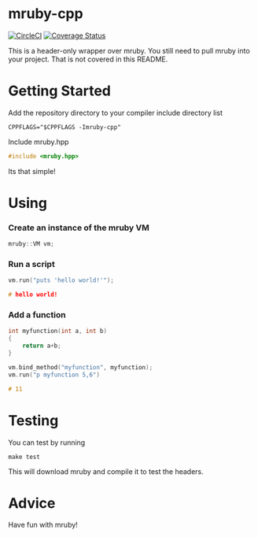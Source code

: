 # mruby-cpp


[![CircleCI](https://circleci.com/gh/davidsiaw/mruby-cpp.svg?style=shield)](https://circleci.com/gh/davidsiaw/mruby-cpp)
[![Coverage Status](https://coveralls.io/repos/github/davidsiaw/mruby-cpp/badge.svg?branch=master)](https://coveralls.io/github/davidsiaw/mruby-cpp?branch=master)

This is a header-only wrapper over mruby. You still need to pull mruby into your project. That is not covered in this README.

# Getting Started

Add the repository directory to your compiler include directory list

```
CPPFLAGS="$CPPFLAGS -Imruby-cpp"
```

Include mruby.hpp

```c++
#include <mruby.hpp>
```

Its that simple!

# Using

### Create an instance of the mruby VM

```c++
mruby::VM vm;
```

### Run a script

```c++
vm.run("puts 'hello world!'");

# hello world!
```

### Add a function

```c++
int myfunction(int a, int b)
{
	return a+b;
}

vm.bind_method("myfunction", myfunction);
vm.run("p myfunction 5,6")

# 11
```

# Testing

You can test by running

```
make test
```

This will download mruby and compile it to test the headers.

# Advice

Have fun with mruby!
